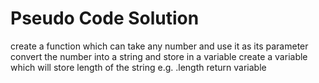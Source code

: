 # Pseudo Code Solution
create a function which can take any number and use it as its parameter
convert the number into a string and store in a variable
create a variable which will store length of the string e.g. .length
return variable